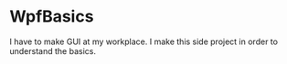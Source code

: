 # WpfBasics
I have to make GUI at my workplace. 
I make this side project in order to understand the basics.

